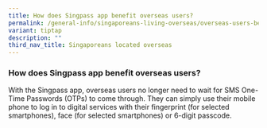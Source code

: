 ```yaml
---
title: How does Singpass app benefit overseas users?
permalink: /general-info/singaporeans-living-overseas/overseas-users-benefits/
variant: tiptap
description: ""
third_nav_title: Singaporeans located overseas
---
```

<h3>How does Singpass app benefit overseas users?</h3>
<p>With the Singpass app, overseas users no longer need to wait for SMS One-Time
Passwords (OTPs) to come through. They can simply use their mobile phone
to log in to digital services with their fingerprint (for selected smartphones),
face (for selected smartphones) or 6-digit passcode.</p>